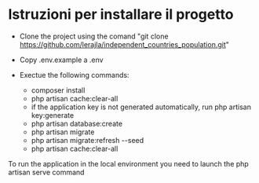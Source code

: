 # Istruzioni per installare il progetto

- Clone the project using the comand "git clone https://github.com/lerajla/independent_countries_population.git"

- Copy .env.example a .env

- Exectue the following commands:

    - composer install
    - php artisan cache:clear-all
    - if the application key is not generated automatically, run php artisan key:generate
    - php artisan database:create
    - php artisan migrate
    - php artisan migrate:refresh --seed
    - php artisan cache:clear-all

To run the application in the local environment you need to launch the php artisan serve command
